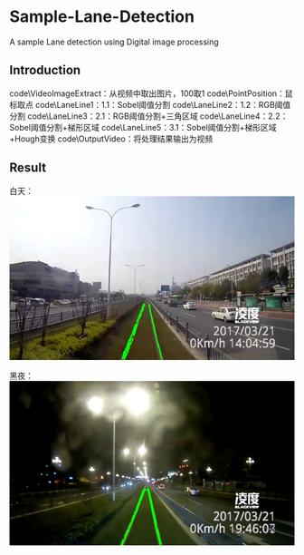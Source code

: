 # Sample-Lane-Detection
A sample Lane detection using Digital image processing


## Introduction
code\VideoImageExtract：从视频中取出图片，100取1
code\PointPosition：鼠标取点
code\LaneLine1：1.1：Sobel阈值分割
code\LaneLine2：1.2：RGB阈值分割
code\LaneLine3：2.1：RGB阈值分割+三角区域
code\LaneLine4：2.2：Sobel阈值分割+梯形区域
code\LaneLine5：3.1：Sobel阈值分割+梯形区域+Hough变换
code\OutputVideo：将处理结果输出为视频

## Result

白天：  
![alt text](other/img1_24.jpg)

黑夜：  
![alt text](other/img5_9.jpg)
